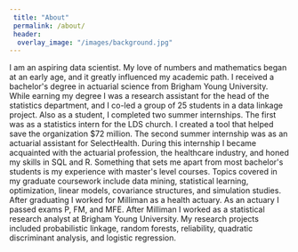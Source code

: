 ```yaml
---
 title: "About"
 permalink: /about/
 header:
  overlay_image: "/images/background.jpg"
---
```


I am an aspiring data scientist. My love of numbers and mathematics began at an early age, and it greatly influenced my academic path. I received a bachelor's degree in actuarial science from Brigham Young University. While earning my degree I was a research assistant for the head of the statistics department, and I co-led a group of 25 students in a data linkage project. Also as a student, I completed two summer internships. The first was as a statistics intern for the LDS church. I created a tool that helped save the organization $72 million. The second summer internship was as an actuarial assistant for SelectHealth. During this internship I became acquainted with the actuarial profession, the healthcare industry, and honed my skills in SQL and R. Something that sets me apart from most bachelor's students is my experience with master's level courses. Topics covered in my graduate coursework include data mining, statistical learning, optimization, linear models, covariance structures, and simulation studies. After graduating I worked for Milliman as a health actuary. As an actuary I passed exams P, FM, and MFE. After Milliman I worked as a statistical research analyst at Brigham Young University. My research projects included probabilistic linkage, random forests, reliability, quadratic discriminant analysis, and logistic regression.
